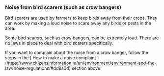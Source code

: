 ###  **Noise from bird scarers (such as crow bangers)**

Bird scarers are used by farmers to keep birds away from their crops. They can
work by making a loud noise to scare away any birds or pests in the area.

Some bird scarers, such as crow bangers, can be extremely loud. There are no
laws in place to deal with bird scarers specifically.

If you want to complain about the noise from a crow banger, follow the steps
in the [ How to make a noise complaint
](https://www.citizensinformation.ie/en/environment/environment-and-the-
law/noise-regulations/#dd9a0d) section above.
